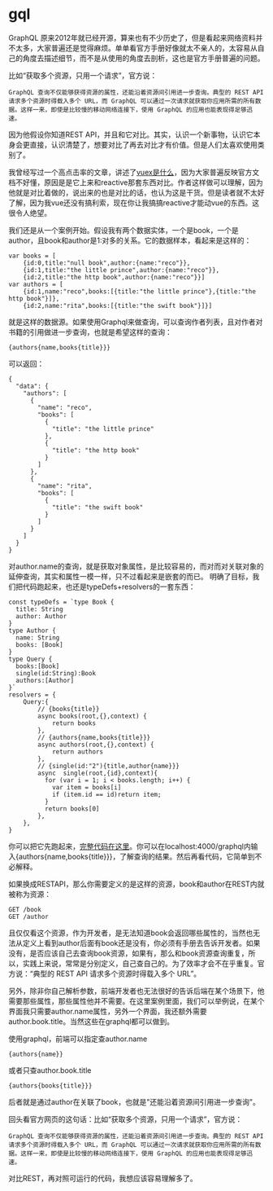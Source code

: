 # gql

GraphQL 原来2012年就已经开源，算来也有不少历史了，但是看起来网络资料并不太多，大家普遍还是觉得麻烦。单单看官方手册好像就太不亲人的，太容易从自己的角度去描述细节，而不是从使用的角度去剖析，这也是官方手册普遍的问题。


比如“获取多个资源，只用一个请求”，官方说：

	GraphQL 查询不仅能够获得资源的属性，还能沿着资源间引用进一步查询。典型的 REST API 请求多个资源时得载入多个 URL，而 GraphQL 可以通过一次请求就获取你应用所需的所有数据。这样一来，即使是比较慢的移动网络连接下，使用 GraphQL 的应用也能表现得足够迅速。


因为他假设你知道REST API，并且和它对比。其实，认识一个新事物，认识它本身会更直接，认识清楚了，想要对比了再去对比才有价值。但是人们太喜欢使用类别了。

我曾经写过一个高点击率的文章，讲述了[vuex是什么](https://segmentfault.com/a/1190000007516967)，因为大家普遍反映官方文档不好懂，原因是是它上来和reactive那套东西对比。作者这样做可以理解，因为他就是对比着做的，说出来的也是对比的话，也认为这是干货。但是读者就不太好了解，因为我vue还没有搞利索，现在你让我搞搞reactive才能动vue的东西。这很令人绝望。


我们还是从一个案例开始。假设我有两个数据实体，一个是book，一个是author，且book和author是1:对多的关系。它的数据样本，看起来是这样的：

	var books = [
		{id:0,title:"null book",author:{name:"reco"}},
		{id:1,title:"the little prince",author:{name:"reco"}},
		{id:2,title:"the http book",author:{name:"reco"}}]
	var authors = [
		{id:1,name:"reco",books:[{title:"the little prince"},{title:"the http book"}]},	
		{id:2,name:"rita",books:[{title:"the swift book"}]}]

就是这样的数据源。如果使用Graphql来做查询，可以查询作者列表，且对作者对书籍的引用做进一步查询，也就是希望这样的查询：

	
	{authors{name,books{title}}}


可以返回：

	{
	  "data": {
	    "authors": [
	      {
	        "name": "reco",
	        "books": [
	          {
	            "title": "the little prince"
	          },
	          {
	            "title": "the http book"
	          }
	        ]
	      },
	      {
	        "name": "rita",
	        "books": [
	          {
	            "title": "the swift book"
	          }
	        ]
	      }
	    ]
	  }
	}

对author.name的查询，就是获取对象属性，是比较容易的，而对而对关联对象的延伸查询，其实和属性一模一样，只不过看起来是嵌套的而已。
明确了目标，我们把代码跑起来，也还是typeDefs+resolvers的一套东西：

	const typeDefs = `type Book {
	  title: String
	  author: Author
	}
	type Author {
	  name: String
	  books: [Book]
	}
	type Query {
	  books:[Book]
	  single(id:String):Book
	  authors:[Author]
	}`
	resolvers = {
	    Query:{
	        // {books{title}}
	        async books(root,{},context) {            
	            return books
	        },
	        // {authors{name,books{title}}}
	        async authors(root,{},context) {            
	            return authors
	        },
	        // {single(id:"2"){title,author{name}}}
	        async  single(root,{id},context){
	          for (var i = 1; i < books.length; i++) {
	          	var item = books[i]
	          	if (item.id == id)return item;
	          }
	          return books[0]
	        }, 
	    },    
	}

你可以把它先跑起来，[完整代码在这里](https://github.com/1000copy/gql/blob/master/index.js)。你可以在localhost:4000/graphql内输入{authors{name,books{title}}}，了解查询的结果。然后再看代码，它简单到不必解释。

如果换成RESTAPI，那么你需要定义的是这样的资源，book和author在REST内就被称为资源：

	GET /book
	GET /author

且仅仅看这个资源，作为开发者，是无法知道book会返回哪些属性的，当然也无法从定义上看到author后面有book还是没有，你必须有手册去告诉开发者。如果没有，是否应该自己去查询book资源，如果有，那么和book资源查询重复，所以，实践上来说，常常是分别定义，自己查自己的。为了效率才会不在乎重复。官方说：“典型的 REST API 请求多个资源时得载入多个 URL”。

另外，除非你自己解析参数，前端开发者也无法很好的告诉后端在某个场景下，他需要那些属性，那些属性他并不需要。在这里案例里面，我们可以举例说，在某个界面我只需要author.name属性，另外一个界面，我还额外需要author.book.title。当然这些在graphql都可以做到。

使用graphql，前端可以指定查author.name

	{authors{name}}

或者只查author.book.title

	{authors{books{title}}}

后者就是通过author在关联了book，也就是"还能沿着资源间引用进一步查询"。

回头看官方网页的这句话：比如“获取多个资源，只用一个请求”，官方说：

	GraphQL 查询不仅能够获得资源的属性，还能沿着资源间引用进一步查询。典型的 REST API 请求多个资源时得载入多个 URL，而 GraphQL 可以通过一次请求就获取你应用所需的所有数据。这样一来，即使是比较慢的移动网络连接下，使用 GraphQL 的应用也能表现得足够迅速。

对比REST，再对照可运行的代码，我想应该容易理解多了。

